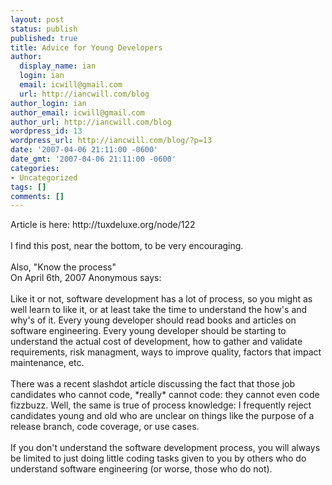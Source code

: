 ```yaml
---
layout: post
status: publish
published: true
title: Advice for Young Developers
author:
  display_name: ian
  login: ian
  email: icwill@gmail.com
  url: http://iancwill.com/blog
author_login: ian
author_email: icwill@gmail.com
author_url: http://iancwill.com/blog
wordpress_id: 13
wordpress_url: http://iancwill.com/blog/?p=13
date: '2007-04-06 21:11:00 -0600'
date_gmt: '2007-04-06 21:11:00 -0600'
categories:
- Uncategorized
tags: []
comments: []
---
```

<p>Article is here:  http:&#47;&#47;tuxdeluxe.org&#47;node&#47;122<br &#47;><br &#47;>I find this post, near the bottom, to be very encouraging.<br &#47;><br &#47;>Also, "Know the process"<br &#47;>On April 6th, 2007 Anonymous says:<br &#47;><br &#47;>Like it or not, software development has a lot of process, so you might as well learn to like it, or at least take the time to understand the how's and why's of it. Every young developer should read books and articles on software engineering. Every young developer should be starting to understand the actual cost of development, how to gather and validate requirements, risk managment, ways to improve quality, factors that impact maintenance, etc.<br &#47;><br &#47;>There was a recent slashdot article discussing the fact that those job candidates who cannot code, *really* cannot code: they cannot even code fizzbuzz. Well, the same is true of process knowledge: I frequently reject candidates young and old who are unclear on things like the purpose of a release branch, code coverage, or use cases.<br &#47;><br &#47;>If you don't understand the software development process, you will always be limited to just doing little coding tasks given to you by others who do understand software engineering (or worse, those who do not).</p>
